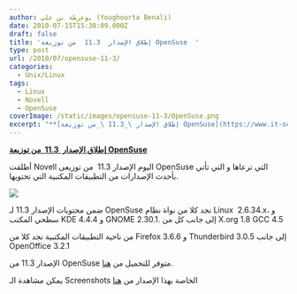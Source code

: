 ```yaml
---
author: يوغرطة بن علي (Youghourta Benali)
date: 2010-07-15T15:38:09.000Z
draft: false
title: 'إطلاق الإصدار  11.3  من توزيعة OpenSuse  '
type: post
url: /2010/07/opensuse-11-3/
categories:
  - Unix/Linux
tags:
  - Linux
  - Novell
  - OpenSuse
coverImage: /static/images/opensuse-11-3/OpenSuse.png
excerpt: "**[إطلاق الإصدار \_11.3 \_من توزيعة OpenSuse](https://www.it-scoop.com/2010/07/opensuse-11-3/)**\n\nأطلقت Novell اليوم الإصدار 11.3 \_من توزيعى OpenSuse التي ترعاها و التي تأتي بأحدث الإصدارات من التطبيقات المكتبية التي تحتويها.\n\n\n\nضمن محتويات الإصدار 11.3 لـ OpenSuse نجد كلا من نواة نظام Linux \_2.6.34.x، و سطحي المكتب"
---
```

**[إطلاق الإصدار  11.3  من توزيعة OpenSuse](https://www.it-scoop.com/2010/07/opensuse-11-3/)**

أطلقت Novell اليوم الإصدار 11.3  من توزيعى OpenSuse التي ترعاها و التي تأتي بأحدث الإصدارات من التطبيقات المكتبية التي تحتويها.

![](/static/images/opensuse-11-3/OpenSuse.png)

ضمن محتويات الإصدار 11.3 لـ OpenSuse نجد كلا من نواة نظام Linux  2.6.34.x، و سطحي المكتب KDE 4.4.4 و GNOME 2.30.1. إلى جانب كل من X.org 1.8 GCC 4.5

من ناحية التطبيقات المكتبية نجد كلا من Firefox 3.6.6 و Thunderbird 3.0.5 إلى جانب OpenOffice 3.2.1

الإصدار 11.3 من OpenSuse متوفر للتحميل من [هنا](http://software.opensuse.org/113/en).

يمكن مشاهدة الـ Screenshots الخاصة بهذا الإصدار من [هنا](http://en.opensuse.org/Screenshots)
